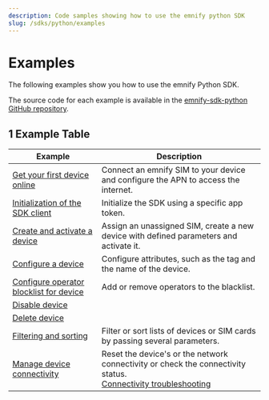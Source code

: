 ```yaml
---
description: Code samples showing how to use the emnify python SDK
slug: /sdks/python/examples
---
```


# Examples

The following examples show you how to use the emnify Python SDK. 

The source code for each example is available in the [emnify-sdk-python GitHub repository](https://github.com/emnify/emnify-sdk-python/tree/main/docs/examples).

## 1 Example Table

| Example                             | Description  |
|---|---|
| [Get your first device online](https://github.com/emnify/emnify-sdk-python/blob/main/docs/examples/mass_sim_activation.py)     |  Connect an emnify SIM to your device and configure the APN to access the internet. |
| [Initialization of the SDK client](https://github.com/emnify/emnify-sdk-python/blob/main/docs/examples/device_lifecycle_management.py#L6) |  Initialize the SDK using a specific app token. |
| [Create and activate a device](https://github.com/emnify/emnify-sdk-python/blob/main/docs/examples/device_lifecycle_management.py#L12)    |  Assign an unassigned SIM, create a new device with defined parameters and activate it. |
| [Configure a device](https://github.com/emnify/emnify-sdk-python/blob/main/docs/examples/device_lifecycle_management.py#L51)               |        Configure attributes, such as the tag and the name of the device.       |
| [Configure operator blocklist for device](https://github.com/emnify/emnify-sdk-python/blob/main/docs/examples/device_lifecycle_management.py#L69) |  Add or remove operators to the blacklist.  |
| [Disable device](https://github.com/emnify/emnify-sdk-python/blob/main/docs/examples/device_lifecycle_management.py#L95) |  |
| [Delete device](https://github.com/emnify/emnify-sdk-python/blob/main/docs/examples/device_lifecycle_management.py#L114)  |   |
| [Filtering and sorting](https://github.com/emnify/emnify-sdk-python/blob/main/docs/examples/filtering_and_sorting.py) | Filter or sort lists of devices or SIM cards by passing several parameters.  |
| [Manage device connectivity](https://github.com/emnify/emnify-sdk-python/blob/main/docs/examples/device_lifecycle_management.py#L143)  | Reset the device's or the network connectivity or check the connectivity status. <br /> [Connectivity troubleshooting](https://www.emnify.com/developer-blog/5-ways-to-detect-and-solve-connectivity-issues#network-events) |
